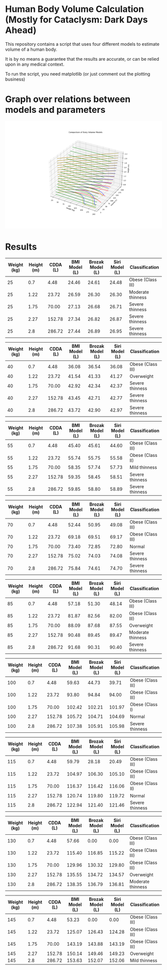 # Human Body Volume Calculation (Mostly for Cataclysm: Dark Days Ahead)

This repository contains a script that uses four different models to estimate volume
of a human body.

It is by no means a guarantee that the results are accurate, or can be relied upon in any medical context.

To run the script, you need matplotlib (or just comment out the plotting business)

# Graph over relations between models and parameters

![3D Plot](Figure_1.png)

# Results

| Weight (kg) | Height (m) | CDDA (L) | BMI Model (L) | Brozak Model (L) | Siri Model (L) | Classification    |
|-------------|------------|----------|---------------|------------------|----------------|-------------------|
|          25 |        0.7 |     4.48 |         24.46 |            24.61 |          24.48 | Obese (Class III) |
|          25 |       1.22 |    23.72 |         26.59 |            26.30 |          26.30 | Moderate thinness |
|          25 |       1.75 |    70.00 |         27.13 |            26.68 |          26.71 | Severe thinness   |
|          25 |       2.27 |   152.78 |         27.34 |            26.82 |          26.87 | Severe thinness   |
|          25 |        2.8 |   286.72 |         27.44 |            26.89 |          26.95 | Severe thinness   |

| Weight (kg) | Height (m) | CDDA (L) | BMI Model (L) | Brozak Model (L) | Siri Model (L) | Classification    |
|-------------|------------|----------|---------------|------------------|----------------|-------------------|
|          40 |        0.7 |     4.48 |         36.08 |            36.54 |          36.08 | Obese (Class III) |
|          40 |       1.22 |    23.72 |         41.54 |            41.33 |          41.27 | Overweight        |
|          40 |       1.75 |    70.00 |         42.92 |            42.34 |          42.37 | Severe thinness   |
|          40 |       2.27 |   152.78 |         43.45 |            42.71 |          42.77 | Severe thinness   |
|          40 |        2.8 |   286.72 |         43.72 |            42.90 |          42.97 | Severe thinness   |

| Weight (kg) | Height (m) | CDDA (L) | BMI Model (L) | Brozak Model (L) | Siri Model (L) | Classification    |
|-------------|------------|----------|---------------|------------------|----------------|-------------------|
|          55 |        0.7 |     4.48 |         45.40 |            45.61 |          44.60 | Obese (Class III) |
|          55 |       1.22 |    23.72 |         55.74 |            55.75 |          55.58 | Obese (Class II)  |
|          55 |       1.75 |    70.00 |         58.35 |            57.74 |          57.73 | Mild thinness     |
|          55 |       2.27 |   152.78 |         59.35 |            58.45 |          58.51 | Severe thinness   |
|          55 |        2.8 |   286.72 |         59.85 |            58.80 |          58.89 | Severe thinness   |

| Weight (kg) | Height (m) | CDDA (L) | BMI Model (L) | Brozak Model (L) | Siri Model (L) | Classification    |
|-------------|------------|----------|---------------|------------------|----------------|-------------------|
|          70 |        0.7 |     4.48 |         52.44 |            50.95 |          49.08 | Obese (Class III) |
|          70 |       1.22 |    23.72 |         69.18 |            69.51 |          69.17 | Obese (Class III) |
|          70 |       1.75 |    70.00 |         73.40 |            72.85 |          72.80 | Normal            |
|          70 |       2.27 |   152.78 |         75.02 |            74.03 |          74.08 | Severe thinness   |
|          70 |        2.8 |   286.72 |         75.84 |            74.61 |          74.70 | Severe thinness   |

| Weight (kg) | Height (m) | CDDA (L) | BMI Model (L) | Brozak Model (L) | Siri Model (L) | Classification    |
|-------------|------------|----------|---------------|------------------|----------------|-------------------|
|          85 |        0.7 |     4.48 |         57.18 |            51.30 |          48.14 | Obese (Class III) |
|          85 |       1.22 |    23.72 |         81.87 |            82.56 |          82.00 | Obese (Class III) |
|          85 |       1.75 |    70.00 |         88.09 |            87.68 |          87.55 | Overweight        |
|          85 |       2.27 |   152.78 |         90.48 |            89.45 |          89.47 | Moderate thinness |
|          85 |        2.8 |   286.72 |         91.68 |            90.31 |          90.40 | Severe thinness   |

| Weight (kg) | Height (m) | CDDA (L) | BMI Model (L) | Brozak Model (L) | Siri Model (L) | Classification    |
|-------------|------------|----------|---------------|------------------|----------------|-------------------|
|         100 |        0.7 |     4.48 |         59.63 |            44.73 |          39.71 | Obese (Class III) |
|         100 |       1.22 |    23.72 |         93.80 |            94.84 |          94.00 | Obese (Class III) |
|         100 |       1.75 |    70.00 |        102.42 |           102.21 |         101.97 | Obese (Class I)   |
|         100 |       2.27 |   152.78 |        105.72 |           104.71 |         104.69 | Normal            |
|         100 |        2.8 |   286.72 |        107.38 |           105.91 |         105.98 | Severe thinness   |

| Weight (kg) | Height (m) | CDDA (L) | BMI Model (L) | Brozak Model (L) | Siri Model (L) | Classification    |
|-------------|------------|----------|---------------|------------------|----------------|-------------------|
|         115 |        0.7 |     4.48 |         59.79 |            28.18 |          20.49 | Obese (Class III) |
|         115 |       1.22 |    23.72 |        104.97 |           106.30 |         105.10 | Obese (Class III) |
|         115 |       1.75 |    70.00 |        116.37 |           116.42 |         116.06 | Obese (Class II)  |
|         115 |       2.27 |   152.78 |        120.74 |           119.80 |         119.72 | Normal            |
|         115 |        2.8 |   286.72 |        122.94 |           121.40 |         121.46 | Severe thinness   |

| Weight (kg) | Height (m) | CDDA (L) | BMI Model (L) | Brozak Model (L) | Siri Model (L) | Classification    |
|-------------|------------|----------|---------------|------------------|----------------|-------------------|
|         130 |        0.7 |     4.48 |         57.66 |             0.00 |           0.00 | Obese (Class III) |
|         130 |       1.22 |    23.72 |        115.40 |           116.85 |         115.22 | Obese (Class III) |
|         130 |       1.75 |    70.00 |        129.96 |           130.32 |         129.80 | Obese (Class III) |
|         130 |       2.27 |   152.78 |        135.55 |           134.72 |         134.57 | Overweight        |
|         130 |        2.8 |   286.72 |        138.35 |           136.79 |         136.81 | Moderate thinness |

| Weight (kg) | Height (m) | CDDA (L) | BMI Model (L) | Brozak Model (L) | Siri Model (L) | Classification    |
|-------------|------------|----------|---------------|------------------|----------------|-------------------|
|         145 |        0.7 |     4.48 |         53.23 |             0.00 |           0.00 | Obese (Class III) |
|         145 |       1.22 |    23.72 |        125.07 |           126.43 |         124.28 | Obese (Class III) |
|         145 |       1.75 |    70.00 |        143.19 |           143.88 |         143.19 | Obese (Class III) |
|         145 |       2.27 |   152.78 |        150.14 |           149.46 |         149.23 | Overweight        |
|         145 |        2.8 |   286.72 |        153.63 |           152.07 |         152.06 | Mild thinness     |

